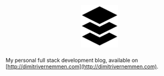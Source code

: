 <h1 align="center">
  <br>
  <img src="/images/full_stack_trans.png" alt="Full stack" width="100"/>
  <br>
</h1>

My personal full stack development blog, available on [http://dimitrivernemmen.com](http://dimitrivernemmen.com).

